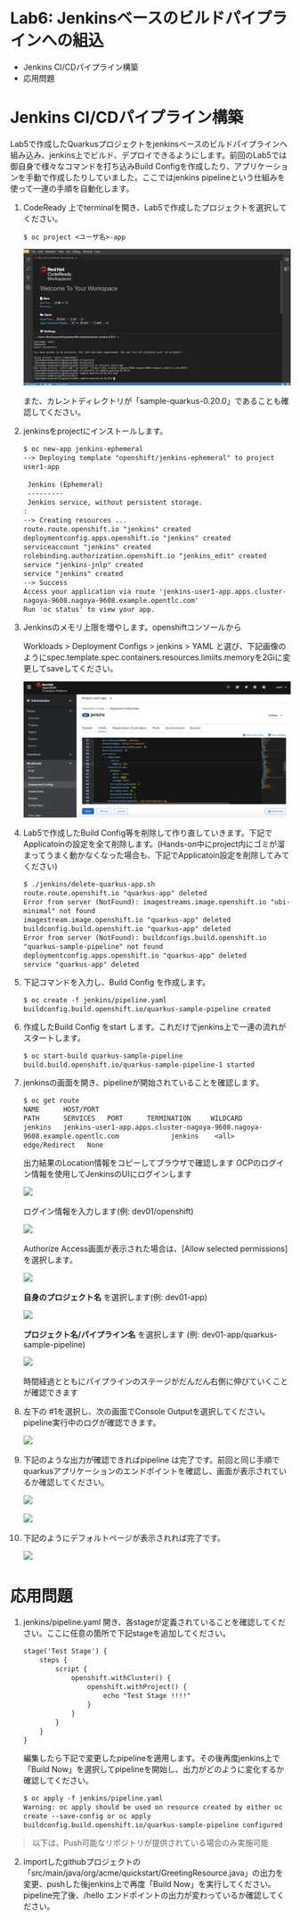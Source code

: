 # Lab6: Jenkinsベースのビルドパイプラインへの組込

- Jenkins CI/CDパイプライン構築
- 応用問題

# Jenkins CI/CDパイプライン構築
Lab5で作成したQuarkusプロジェクトをjenkinsベースのビルドパイプラインへ組み込み、jenkins上でビルド、デプロイできるようにします。前回のLab5では御自身で様々なコマンドを打ち込みBuild Configを作成したり、アプリケーションを手動で作成したりしていました。ここではjenkins pipelineという仕組みを使って一連の手順を自動化します。

1. CodeReady 上でterminalを開き、Lab5で作成したプロジェクトを選択してください。

    ```
    $ oc project <ユーザ名>-app
    ```

   ![](images/cicd_1.png)

   また、カレントディレクトリが「sample-quarkus-0.20.0」であることも確認してください。

2. jenkinsをprojectにインストールします。

    ```
    $ oc new-app jenkins-ephemeral
    --> Deploying template "openshift/jenkins-ephemeral" to project user1-app

     Jenkins (Ephemeral)
     ---------
     Jenkins service, without persistent storage.
    :
    --> Creating resources ...
    route.route.openshift.io "jenkins" created
    deploymentconfig.apps.openshift.io "jenkins" created
    serviceaccount "jenkins" created
    rolebinding.authorization.openshift.io "jenkins_edit" created
    service "jenkins-jnlp" created
    service "jenkins" created
    --> Success
    Access your application via route 'jenkins-user1-app.apps.cluster-nagoya-9608.nagoya-9608.example.opentlc.com' 
    Run 'oc status' to view your app.
    ```

3. Jenkinsのメモリ上限を増やします。openshiftコンソールから

    Workloads > Deployment Configs > jenkins > YAML と選び、下記画像のようにspec.template.spec.containers.resources.limiits.memoryを2Giに変更してsaveしてください。

    ![](images/jenkins_edit_deploymentconfig_1.png)

4. Lab5で作成したBuild Config等を削除して作り直していきます。下記でApplicatoinの設定を全て削除します。(Hands-on中にproject内にゴミが溜まってうまく動かなくなった場合も、下記でApplicatoin設定を削除してみてください)

    ```
    $ ./jenkins/delete-quarkus-app.sh
    route.route.openshift.io "quarkus-app" deleted
    Error from server (NotFound): imagestreams.image.openshift.io "ubi-minimal" not found
    imagestream.image.openshift.io "quarkus-app" deleted
    buildconfig.build.openshift.io "quarkus-app" deleted
    Error from server (NotFound): buildconfigs.build.openshift.io "quarkus-sample-pipeline" not found
    deploymentconfig.apps.openshift.io "quarkus-app" deleted
    service "quarkus-app" deleted
    ```

5. 下記コマンドを入力し、Build Config を作成します。

    ```
    $ oc create -f jenkins/pipeline.yaml
    buildconfig.build.openshift.io/quarkus-sample-pipeline created
    ```

6. 作成したBuild Config をstart します。これだけでjenkins上で一連の流れがスタートします。

    ```
    $ oc start-build quarkus-sample-pipeline
    build.build.openshift.io/quarkus-sample-pipeline-1 started
    ```

7. jenkinsの画面を開き、pipelineが開始されていることを確認します。

    ```
    $ oc get route
    NAME      HOST/PORT                                                                    PATH      SERVICES   PORT      TERMINATION     WILDCARD
    jenkins   jenkins-user1-app.apps.cluster-nagoya-9608.nagoya-9608.example.opentlc.com             jenkins    <all>     edge/Redirect   None
    ```
    出力結果のLocation情報をコピーしてブラウザで確認します
    OCPのログイン情報を使用してJenkinsのUIにログインします

    ![](images/jenkins_login_1.png)

    ログイン情報を入力します(例: dev01/openshift)

    ![](images/jenkins_login_2−1.png)

    Authorize Access画面が表示された場合は、[Allow selected permissions]を選択します。

    ![](images/jenkins_login_2−2.png)

    **自身のプロジェクト名** を選択します(例: dev01-app)

    ![](images/jenkins_ui_1.png)

    **プロジェクト名/パイプライン名** を選択します (例: dev01-app/quarkus-sample-pipeline)

    ![](images/jenkins_ui_2.png)

    時間経過とともにパイプラインのステージがだんだん右側に伸びていくことが確認できます

8. 左下の #1を選択し、次の画面でConsole Outputを選択してください。pipeline実行中のログが確認できます。

    ![](images/cicd_3.png)

9. 下記のような出力が確認できればpipeline は完了です。前回と同じ手順でquarkusアプリケーションのエンドポイントを確認し、画面が表示されているか確認してください。

    ![](images/cicd_4.png)

    ![](images/cicd_5.png)

10. 下記のようにデフォルトページが表示されれば完了です。

    ![](images/cicd_6.png)

# 応用問題

1. jenkins/pipeline.yaml 開き、各stageが定義されていることを確認してください。ここに任意の箇所で下記stageを追加してください。

   ```
   stage('Test Stage') {
       steps {
           script {
               openshift.withCluster() {
                   openshift.withProject() {
                       echo "Test Stage !!!!"
                   }
               }
           }
       }
   }
   ```

   編集したら下記で変更したpipelineを適用します。その後再度jenkins上で「Build Now」を選択してpipelineを開始し、出力がどのように変化するか確認してください。

   ```
   $ oc apply -f jenkins/pipeline.yaml
   Warning: oc apply should be used on resource created by either oc create --save-config or oc apply
   buildconfig.build.openshift.io/quarkus-sample-pipeline configured
   ```

> 以下は、Push可能なリポジトリが提供されている場合のみ実施可能
2. importしたgithubプロジェクトの 「src/main/java/org/acme/quickstart/GreetingResource.java」の出力を変更、pushした後jenkins上で再度「Build Now」を実行してください。pipeline完了後、/hello エンドポイントの出力が変わっているか確認してください。